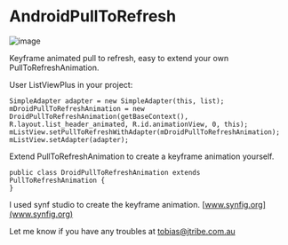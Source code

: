 AndroidPullToRefresh
====================

![image](https://raw.github.com/jtribe/AndroidPullToRefresh/master/pullToRefreshAnimation.gif)


Keyframe animated pull to refresh, easy to extend your own PullToRefreshAnimation.

User ListViewPlus in your project:

    SimpleAdapter adapter = new SimpleAdapter(this, list);
    mDroidPullToRefreshAnimation = new DroidPullToRefreshAnimation(getBaseContext(), R.layout.list_header_animated, R.id.animationView, 0, this);
    mListView.setPullToRefreshWithAdapter(mDroidPullToRefreshAnimation);
    mListView.setAdapter(adapter);

Extend PullToRefreshAnimation to create a keyframe animation yourself.

    public class DroidPullToRefreshAnimation extends PullToRefreshAnimation {
    }


I used synf studio to create the keyframe animation. [www.synfig.org](www.synfig.org)

Let me know if you have any troubles at tobias@jtribe.com.au
